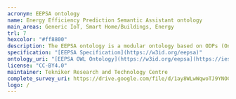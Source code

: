 ```yaml
--- 
acronym: EEPSA ontology
name: Energy Efficiency Prediction Semantic Assistant ontology
main_areas: Generic IoT, Smart Home/Buildings, Energy
trl: 7
hexcolor: "#ff8800"
description: The EEPSA ontology is a modular ontology based on ODPs (Ontology Design Patterns) and focused on energy efficiency and thermal comfort in buildings but it is aimed at being reusable and easily customizable for other use cases in similar domains.
specification: "[EEPSA Specification](https://w3id.org/eepsa)"
ontology_uri: "[EEPSA OWL Ontology](https://w3id.org/eepsa](https://iesnaola.github.io/eepsa/EEPSA/ontology/ontology.xml)"
license: "CC-BY4.0"
maintainer: Tekniker Research and Technology Centre
complete_survey_uri: https://drive.google.com/file/d/1ay8WLwWqwoTJ9YNOCxILjabdKi9Z9dKX/view?usp=sharing
logo: /
--- 
```

